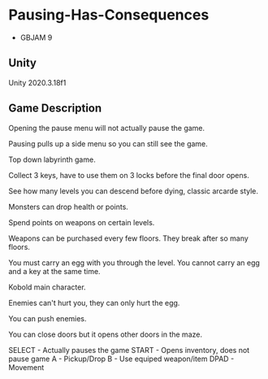 # Pausing-Has-Consequences

- GBJAM 9

## Unity

Unity 2020.3.18f1

## Game Description
Opening the pause menu will not actually pause the game.

Pausing pulls up a side menu so you can still see the game.

Top down labyrinth game.

Collect 3 keys, have to use them on 3 locks before the final door opens.

See how many levels you can descend before dying, classic arcarde style.

Monsters can drop health or points.

Spend points on weapons on certain levels.

Weapons can be purchased every few floors. They break after so many floors.

You must carry an egg with you through the level. You cannot carry an egg and a key at the same time.

Kobold main character.

Enemies can't hurt you, they can only hurt the egg.

You can push enemies.

You can close doors but it opens other doors in the maze.

SELECT - Actually pauses the game
START - Opens inventory, does not pause game
A - Pickup/Drop
B - Use equiped weapon/item
DPAD - Movement
